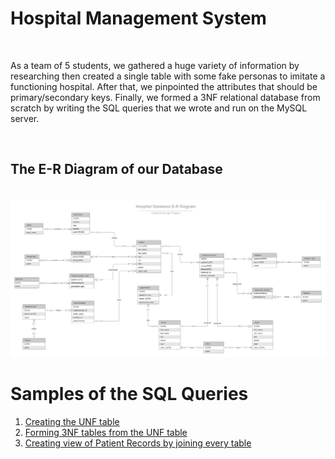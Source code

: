 # Hospital Management System 

<br>

As a team of 5 students, we gathered a huge variety of information by researching then created a single table with some fake personas to imitate a functioning hospital. After that, we pinpointed the attributes that should be primary/secondary keys. Finally, we formed a 3NF relational database from scratch by writing the SQL queries that we wrote and run on the MySQL server.

<br>

## The E-R Diagram of our Database

<br>

<img src="img\Project ER Diagram.jpeg">

<br>

# Samples of the SQL Queries
1. [Creating the UNF table](sql-queries/creating-the-unf-table.md)
2. [Forming 3NF tables from the UNF table](sql-queries/creating-3nf-tables-from-the-unf.md)
3. [Creating view of Patient Records by joining every table](sql-queries/view-of-patient-records.md)
